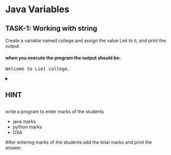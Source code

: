 # Java Variables

## TASK-1: Working with string

Create a variable named college and assign the value Liet to it, and print the output.

#### when you execute the program the output should be:
<pre>
Welcome to Liet college.
</pre>

<details>
 <summary><h2>HINT</h2></summary>
 
 Create a variable called name of type **college** and assign it the value `Liet`
 </details>

write a program to enter marks of the students
- java marks
- python marks
- DSA

After entering marks of the students add the total marks and print the answer.
